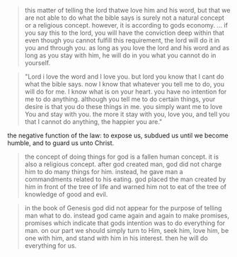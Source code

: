 > this matter of telling the lord thatwe love him and his word, but that we are not able to do what the bible says is surely not a natural concept or a religious concept. however, it is according to gods economy. ... if you say this 
to the lord, you will have the conviction deep within that even though you cannot fulfill this requirement, the lord will do it in you and through you. as long as you love the lord and his word and as long as you stay with him, he will do in you what you cannot do in yourself.

> "Lord i love the word and I love you. but lord you know that I cant do what the bible says. now I know that whatever you tell me to do, you will do for me. I know what is on your heart. you have no intention for me to do anything. although you tell me to do certain things, your desire is that you do these things in me. you simply want me to love You and stay with you. the more it stay with you, love you, and tell you that I cannot do anything, the happier you are."

the negative function of the law: to expose us, subdued us until we become humble, and to guard us unto Christ.

> the concept of doing things for god is a fallen human concept. it is also a religious concept. after god created man, god did not charge him to do many things for him. instead, he gave man a commandments related to his eating. god placed the man created by him in front of the tree of life and warned him not to eat of the tree of knowledge of good and evil.


> in the book of Genesis god did not appear for the purpose of telling man what to do. instead god came again and again to make promises, promises which indicate that gods intention was to do everything for man. on our part we should simply turn to Him, seek him, love him, be one with him, and stand with him in his interest. then he will do everything for us.
